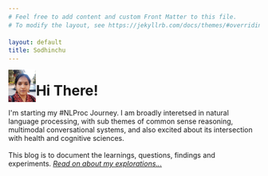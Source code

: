 ```yaml
---
# Feel free to add content and custom Front Matter to this file.
# To modify the layout, see https://jekyllrb.com/docs/themes/#overriding-theme-defaults

layout: default
title: Sodhinchu
---
```


<img align="left" src="images/Kranti_Pic.png" class="avatar" alt="Avatar" width="11%" height="20%">

<div class="blurb">
	<h1>Hi There!</h1>
	<p>I'm starting my #NLProc Journey. I am broadly interetsed in natural language processing, with sub themes of common sense reasoning, multimodal conversational systems, and also excited about its intersection with health and cognitive sciences.<br/><br/> This blog is to document the learnings, questions, findings and experiments.
	  <a href="/blog"><em>Read on about my explorations...</em></a>
	</p>
</div><!-- /.blurb -->


